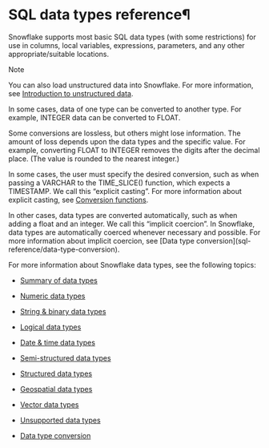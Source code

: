 # SQL data types reference¶

Snowflake supports most basic SQL data types (with some restrictions) for use
in columns, local variables, expressions, parameters, and any other
appropriate/suitable locations.

Note

You can also load unstructured data into Snowflake. For more information, see
[Introduction to unstructured data](user-guide/unstructured-intro).

In some cases, data of one type can be converted to another type. For example,
INTEGER data can be converted to FLOAT.

Some conversions are lossless, but others might lose information. The amount
of loss depends upon the data types and the specific value. For example,
converting FLOAT to INTEGER removes the digits after the decimal place. (The
value is rounded to the nearest integer.)

In some cases, the user must specify the desired conversion, such as when
passing a VARCHAR to the TIME_SLICE() function, which expects a TIMESTAMP. We
call this “explicit casting”. For more information about explicit casting, see
[Conversion functions](sql-reference/functions-conversion).

In other cases, data types are converted automatically, such as when adding a
float and an integer. We call this “implicit coercion”. In Snowflake, data
types are automatically coerced whenever necessary and possible. For more
information about implicit coercion, see [Data type conversion](sql-
reference/data-type-conversion).

For more information about Snowflake data types, see the following topics:

  * [Summary of data types](sql-reference/intro-summary-data-types)

  * [Numeric data types](sql-reference/data-types-numeric)

  * [String & binary data types](sql-reference/data-types-text)

  * [Logical data types](sql-reference/data-types-logical)

  * [Date & time data types](sql-reference/data-types-datetime)

  * [Semi-structured data types](sql-reference/data-types-semistructured)

  * [Structured data types](sql-reference/data-types-structured)

  * [Geospatial data types](sql-reference/data-types-geospatial)

  * [Vector data types](sql-reference/data-types-vector)

  * [Unsupported data types](sql-reference/data-types-unsupported)

  * [Data type conversion](sql-reference/data-type-conversion)

